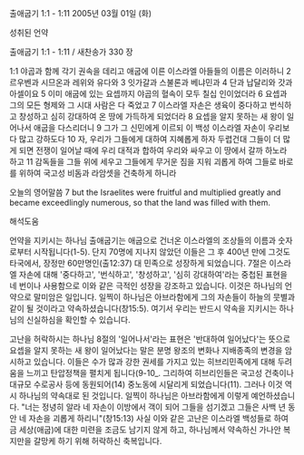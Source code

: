 출애굽기 1:1 - 1:11 
2005년 03월 01일 (화)

성취된 언약



출애굽기 1:1 - 1:11 / 새찬송가 330 장


1:1 야곱과 함께 각기 권속을 데리고 애굽에 이른 이스라엘 아들들의 이름은 이러하니 2 르우벤과 시므온과 레위와 유다와 3 잇가갈과 스불론과 베냐민과 4 단과 납달리와 갓과 아셀이요 5 이미 애굽에 있는 요셉까지 야곱의 혈속이 모두 칠십 인이었더라 6 요셉과 그의 모든 형제와 그 시대 사람은 다 죽었고 7 이스라엘 자손은 생육이 중다하고 번식하고 창성하고 심히 강대하여 온 땅에 가득하게 되었더라 8 요셉을 알지 못하는 새 왕이 일어나서 애굽을 다스리더니 9 그가 그 신민에게 이르되 이 백성 이스라엘 자손이 우리보다 많고 강하도다 10 자, 우리가 그들에게 대하여 지혜롭게 하자 두렵건대 그들이 더 많게 되면 전쟁이 일어날 때에 우리 대적과 합하여 우리와 싸우고 이 땅에서 갈까 하노라 하고 11 감독들을 그들 위에 세우고 그들에게 무거운 짐을 지워 괴롭게 하여 그들로 바로를 위하여 국고성 비돔과 라암셋을 건축하게 하니라

오늘의 영어말씀
7 but the Israelites were fruitful and multiplied greatly and became exceedlingly numerous, so that the land was filled with them.

해석도움





언약을 지키시는 하나님
출애굽기는 애굽으로 건너온 이스라엘의 조상들의 이름과 숫자로부터 시작됩니다(1-5).  단지 70명에 지나지 않았던 이들은 그 후 400년 만에 그것도 타국에서, 장정만 60만명인(출12:37) 대 민족으로 성장하게 되었습니다.  7절은 이스라엘 자손에 대해 '중다하고', '번식하고', '창성하고', '심히 강대하여'라는 중첩된 표현을 네 번이나 사용함으로 이와 같은 극적인 성장을 강조하고 있습니다.  이것은 하나님의 언약으로 말미암은 일입니다.   일찍이 하나님은 아브라함에게 그의 자손들이 하늘의 뭇별과 같이 될 것이라고 약속하셨습니다(창15:5).  여기서 우리는 반드시 약속을 지키시는 하나님의 신실하심을 확인할 수 있습니다.

고난을 허락하시는 하나님
8절의 '일어나서'라는 표현은 '반대하여 일어났다'는 뜻으로 요셉을 알지 못하는 새 왕이 일어났다는 말은 분명 왕조의 변화나 지배종족의 변경을 암시하고 있습니다.  이들은 수가 많과 강한 권세를 가지고 있는 히브리민족에게 대해 두려움을 느끼고 탄압정책을 펼치게 됩니다(9-10_.  그리하여 히브리인들은 국고성 건축이나 대규모 수로공사 등에 동원되어(14) 중노동에 시달리게 되었습니다(11).  그러나 이것 역시 하나님의 약속대로 된 것입니다.  일찍이 하나님은 아브라함에게 이렇게 예언하셨습니다.  "너는 정녕히 알라 네 자손이 이방에서 객이 되어 그들을 섬기겠고 그들은 사백 년 동안 네 자손을 괴롭게 하리니"(창15:13) 사실 이와 같은 고난은 이스라엘 백성들로 하여금 세상(애굽)에 대한 미련을 조금도 남기지 않게 하고, 하나님께서 약속하신 가나안 복지만을 갈망케 하기 위해 허락하신 축복입니다.